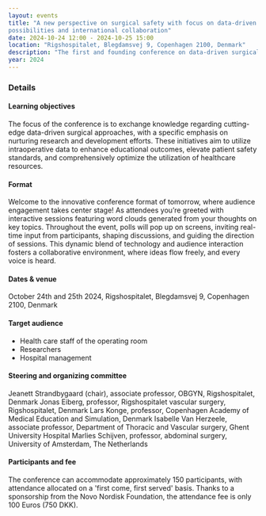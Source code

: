 ```yaml
---
layout: events
title: "A new perspective on surgical safety with focus on data-driven surgery, learning
possibilities and international collaboration"
date: 2024-10-24 12:00 - 2024-10-25 15:00
location: "Rigshospitalet, Blegdamsvej 9, Copenhagen 2100, Denmark"
description: "The first and founding conference on data-driven surgical safety in Copenhagen, Denmark"
year: 2024
---
```


### Details

#### Learning objectives
The focus of the conference is to exchange knowledge regarding cutting-edge data-driven surgical approaches, with a
specific emphasis on nurturing research and development efforts. These initiatives aim to utilize intraoperative data to
enhance educational outcomes, elevate patient safety standards, and comprehensively optimize the utilization of
healthcare resources.

#### Format
Welcome to the innovative conference format of tomorrow, where audience engagement takes center stage! As
attendees you’re greeted with interactive sessions featuring word clouds generated from your thoughts on key topics.
Throughout the event, polls will pop up on screens, inviting real-time input from participants, shaping discussions, and
guiding the direction of sessions. This dynamic blend of technology and audience interaction fosters a collaborative
environment, where ideas flow freely, and every voice is heard.

#### Dates & venue
October 24th and 25th 2024, Rigshospitalet, Blegdamsvej 9, Copenhagen 2100, Denmark

#### Target audience
- Health care staff of the operating room
- Researchers
- Hospital management

#### Steering and organizing committee
Jeanett Strandbygaard (chair), associate professor, OBGYN, Rigshospitalet, Denmark
Jonas Eiberg, professor, Rigshospitalet vascular surgery, Rigshospitalet, Denmark
Lars Konge, professor, Copenhagen Academy of Medical Education and Simulation, Denmark
Isabelle Van Herzeele, associate professor, Department of Thoracic and Vascular surgery, Ghent University Hospital
Marlies Schijven, professor, abdominal surgery, University of Amsterdam, The Netherlands

#### Participants and fee
The conference can accommodate approximately 150 participants, with attendance allocated on a 'first come, first
served' basis. Thanks to a sponsorship from the Novo Nordisk Foundation, the attendance fee is only 100 Euros (750 DKK).
